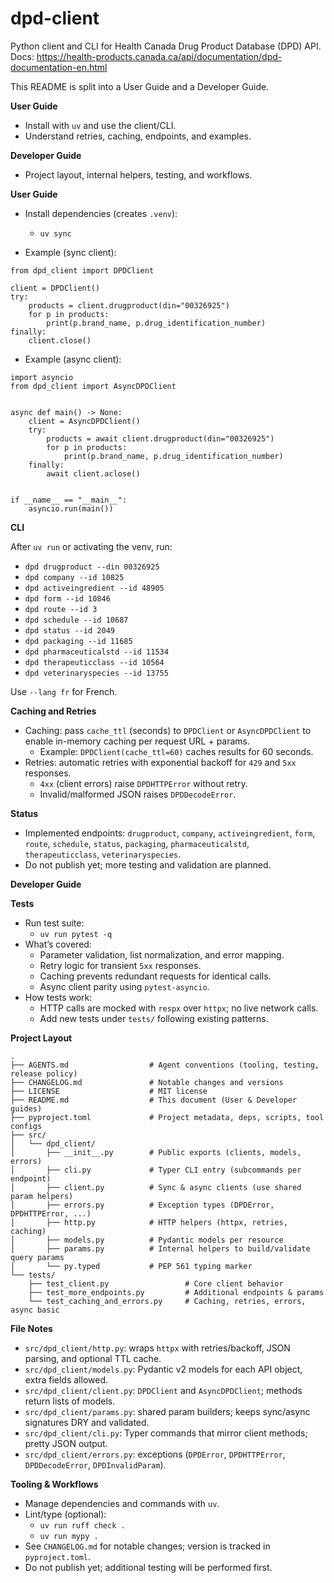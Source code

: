 # dpd-client

Python client and CLI for Health Canada Drug Product Database (DPD) API.
Docs: https://health-products.canada.ca/api/documentation/dpd-documentation-en.html

This README is split into a User Guide and a Developer Guide.

**User Guide**

- Install with `uv` and use the client/CLI.
- Understand retries, caching, endpoints, and examples.

**Developer Guide**

- Project layout, internal helpers, testing, and workflows.

**User Guide**

- Install dependencies (creates `.venv`):
  - `uv sync`

- Example (sync client):

```
from dpd_client import DPDClient

client = DPDClient()
try:
    products = client.drugproduct(din="00326925")
    for p in products:
        print(p.brand_name, p.drug_identification_number)
finally:
    client.close()
```

- Example (async client):

```
import asyncio
from dpd_client import AsyncDPDClient


async def main() -> None:
    client = AsyncDPDClient()
    try:
        products = await client.drugproduct(din="00326925")
        for p in products:
            print(p.brand_name, p.drug_identification_number)
    finally:
        await client.aclose()


if __name__ == "__main__":
    asyncio.run(main())
```

**CLI**

After `uv run` or activating the venv, run:

- `dpd drugproduct --din 00326925`
- `dpd company --id 10825`
- `dpd activeingredient --id 48905`
- `dpd form --id 10846`
- `dpd route --id 3`
- `dpd schedule --id 10687`
- `dpd status --id 2049`
- `dpd packaging --id 11685`
- `dpd pharmaceuticalstd --id 11534`
- `dpd therapeuticclass --id 10564`
- `dpd veterinaryspecies --id 13755`

Use `--lang fr` for French.

**Caching and Retries**

- Caching: pass `cache_ttl` (seconds) to `DPDClient` or `AsyncDPDClient` to enable in-memory caching per request URL + params.
  - Example: `DPDClient(cache_ttl=60)` caches results for 60 seconds.
- Retries: automatic retries with exponential backoff for `429` and `5xx` responses.
  - `4xx` (client errors) raise `DPDHTTPError` without retry.
  - Invalid/malformed JSON raises `DPDDecodeError`.

**Status**

- Implemented endpoints: `drugproduct`, `company`, `activeingredient`, `form`, `route`, `schedule`, `status`, `packaging`, `pharmaceuticalstd`, `therapeuticclass`, `veterinaryspecies`.
- Do not publish yet; more testing and validation are planned.

**Developer Guide**

**Tests**

- Run test suite:
  - `uv run pytest -q`
- What’s covered:
  - Parameter validation, list normalization, and error mapping.
  - Retry logic for transient `5xx` responses.
  - Caching prevents redundant requests for identical calls.
  - Async client parity using `pytest-asyncio`.
- How tests work:
  - HTTP calls are mocked with `respx` over `httpx`; no live network calls.
  - Add new tests under `tests/` following existing patterns.

**Project Layout**

```
.
├── AGENTS.md                  # Agent conventions (tooling, testing, release policy)
├── CHANGELOG.md               # Notable changes and versions
├── LICENSE                    # MIT license
├── README.md                  # This document (User & Developer guides)
├── pyproject.toml             # Project metadata, deps, scripts, tool configs
├── src/
│   └── dpd_client/
│       ├── __init__.py        # Public exports (clients, models, errors)
│       ├── cli.py             # Typer CLI entry (subcommands per endpoint)
│       ├── client.py          # Sync & async clients (use shared param helpers)
│       ├── errors.py          # Exception types (DPDError, DPDHTTPError, ...)
│       ├── http.py            # HTTP helpers (httpx, retries, caching)
│       ├── models.py          # Pydantic models per resource
│       ├── params.py          # Internal helpers to build/validate query params
│       └── py.typed           # PEP 561 typing marker
└── tests/
    ├── test_client.py                 # Core client behavior
    ├── test_more_endpoints.py         # Additional endpoints & params
    └── test_caching_and_errors.py     # Caching, retries, errors, async basic
```

**File Notes**

- `src/dpd_client/http.py`: wraps `httpx` with retries/backoff, JSON parsing, and optional TTL cache.
- `src/dpd_client/models.py`: Pydantic v2 models for each API object, extra fields allowed.
- `src/dpd_client/client.py`: `DPDClient` and `AsyncDPDClient`; methods return lists of models.
- `src/dpd_client/params.py`: shared param builders; keeps sync/async signatures DRY and validated.
- `src/dpd_client/cli.py`: Typer commands that mirror client methods; pretty JSON output.
- `src/dpd_client/errors.py`: exceptions (`DPDError`, `DPDHTTPError`, `DPDDecodeError`, `DPDInvalidParam`).

**Tooling & Workflows**

- Manage dependencies and commands with `uv`.
- Lint/type (optional):
  - `uv run ruff check .`
  - `uv run mypy .`
- See `CHANGELOG.md` for notable changes; version is tracked in `pyproject.toml`.
- Do not publish yet; additional testing will be performed first.
